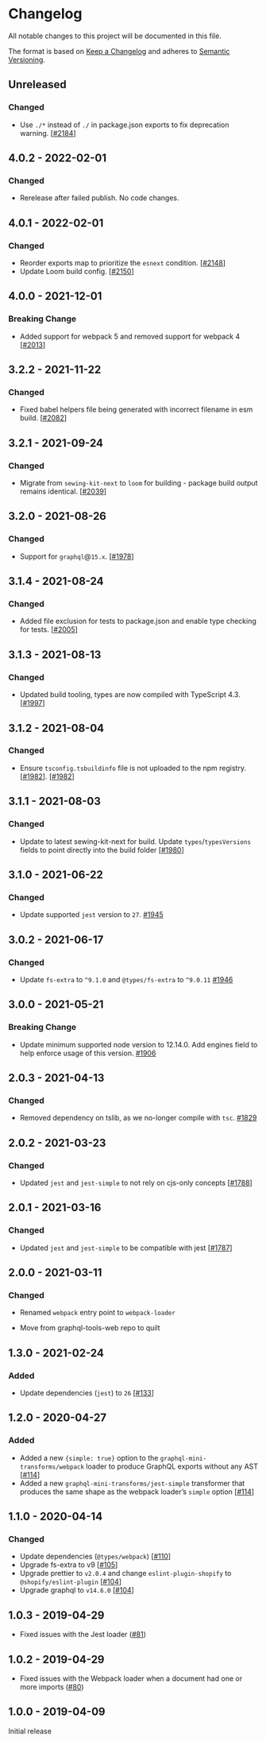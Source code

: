 # Changelog

All notable changes to this project will be documented in this file.

The format is based on [Keep a Changelog](http://keepachangelog.com/en/1.0.0/)
and adheres to [Semantic Versioning](http://semver.org/spec/v2.0.0.html).

## Unreleased

### Changed

- Use `./*` instead of `./` in package.json exports to fix deprecation warning. [[#2184](https://github.com/Shopify/quilt/pull/2184)]

## 4.0.2 - 2022-02-01

### Changed

- Rerelease after failed publish. No code changes.

## 4.0.1 - 2022-02-01

### Changed

- Reorder exports map to prioritize the `esnext` condition. [[#2148](https://github.com/Shopify/quilt/pull/2148)]
- Update Loom build config. [[#2150](https://github.com/Shopify/quilt/pull/2150)]

## 4.0.0 - 2021-12-01

### Breaking Change

- Added support for webpack 5 and removed support for webpack 4 [[#2013](https://github.com/Shopify/quilt/pull/2013)]

## 3.2.2 - 2021-11-22

### Changed

- Fixed babel helpers file being generated with incorrect filename in esm build. [[#2082](https://github.com/Shopify/quilt/pull/2082)]

## 3.2.1 - 2021-09-24

### Changed

- Migrate from `sewing-kit-next` to `loom` for building - package build output remains identical. [[#2039](https://github.com/Shopify/quilt/pull/2039)]

## 3.2.0 - 2021-08-26

### Changed

- Support for `graphql`@`15.x`. [[#1978](https://github.com/Shopify/quilt/pull/1978)]

## 3.1.4 - 2021-08-24

### Changed

- Added file exclusion for tests to package.json and enable type checking for tests. [[#2005](https://github.com/Shopify/quilt/pull/2005)]

## 3.1.3 - 2021-08-13

### Changed

- Updated build tooling, types are now compiled with TypeScript 4.3. [[#1997](https://github.com/Shopify/quilt/pull/1997)]

## 3.1.2 - 2021-08-04

### Changed

- Ensure `tsconfig.tsbuildinfo` file is not uploaded to the npm registry. [[#1982](https://github.com/Shopify/quilt/pull/1982)]. [[#1982](https://github.com/Shopify/quilt/pull/1982)]

## 3.1.1 - 2021-08-03

### Changed

- Update to latest sewing-kit-next for build. Update `types`/`typesVersions` fields to point directly into the build folder [[#1980](https://github.com/Shopify/quilt/pull/1980)]

## 3.1.0 - 2021-06-22

### Changed

- Update supported `jest` version to `27`. [#1945](https://github.com/Shopify/quilt/pull/1945)

## 3.0.2 - 2021-06-17

### Changed

- Update `fs-extra` to `^9.1.0` and `@types/fs-extra` to `^9.0.11` [#1946](https://github.com/Shopify/quilt/pull/1946)

## 3.0.0 - 2021-05-21

### Breaking Change

- Update minimum supported node version to 12.14.0. Add engines field to help enforce usage of this version. [#1906](https://github.com/Shopify/quilt/pull/1906)

## 2.0.3 - 2021-04-13

### Changed

- Removed dependency on tslib, as we no-longer compile with `tsc`. [#1829](https://github.com/Shopify/quilt/pull/1829)

## 2.0.2 - 2021-03-23

### Changed

- Updated `jest` and `jest-simple` to not rely on cjs-only concepts [[#1788](https://github.com/Shopify/quilt/pull/1788)]

## 2.0.1 - 2021-03-16

### Changed

- Updated `jest` and `jest-simple` to be compatible with jest [[#1787](https://github.com/Shopify/quilt/pull/1787)]

## 2.0.0 - 2021-03-11

### Changed

- Renamed `webpack` entry point to `webpack-loader`

- Move from graphql-tools-web repo to quilt

## 1.3.0 - 2021-02-24

### Added

- Update dependencies (`jest`) to `26` [[#133](https://github.com/Shopify/graphql-tools-web/pull/133)]

## 1.2.0 - 2020-04-27

### Added

- Added a new `{simple: true}` option to the `graphql-mini-transforms/webpack` loader to produce GraphQL exports without any AST [[#114](https://github.com/Shopify/graphql-tools-web/pull/114)]
- Added a new `graphql-mini-transforms/jest-simple` transformer that produces the same shape as the webpack loader’s `simple` option [[#114](https://github.com/Shopify/graphql-tools-web/pull/114)]

## 1.1.0 - 2020-04-14

### Changed

- Update dependencies (`@types/webpack`) [[#110](https://github.com/Shopify/graphql-tools-web/pull/110)]
- Upgrade fs-extra to v9 [[#105](https://github.com/Shopify/graphql-tools-web/pull/105)]
- Upgrade prettier to `v2.0.4` and change `eslint-plugin-shopify` to `@shopify/eslint-plugin` [[#104](https://github.com/Shopify/graphql-tools-web/pull/104)]
- Upgrade graphql to `v14.6.0` [[#104](https://github.com/Shopify/graphql-tools-web/pull/104)]

## 1.0.3 - 2019-04-29

- Fixed issues with the Jest loader ([#81](https://github.com/Shopify/graphql-tools-web/pull/81))

## 1.0.2 - 2019-04-29

- Fixed issues with the Webpack loader when a document had one or more imports ([#80](https://github.com/Shopify/graphql-tools-web/pull/80))

## 1.0.0 - 2019-04-09

Initial release
